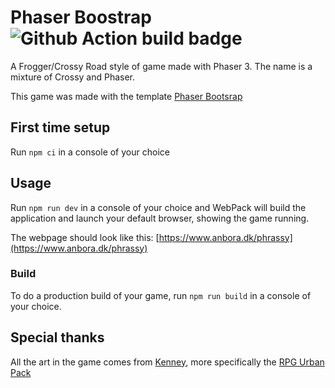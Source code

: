 # Phaser Boostrap ![Github Action build badge](https://github.com/Anras573/phrassy/workflows/Build/badge.svg)

A Frogger/Crossy Road style of game made with Phaser 3. The name is a mixture of Crossy and Phaser.

This game was made with the template [Phaser Bootsrap](https://github.com/Anras573/phaser-bootstrap)

## First time setup

Run `npm ci` in a console of your choice

## Usage

Run `npm run dev` in a console of your choice and WebPack will build the application and launch your default browser, showing the game running.

The webpage should look like this: [https://www.anbora.dk/phrassy](https://www.anbora.dk/phrassy)

### Build

To do a production build of your game, run `npm run build` in a console of your choice.

## Special thanks

All the art in the game comes from [Kenney](https://www.kenney.nl/), more specifically the [RPG Urban Pack](https://www.kenney.nl/assets/rpg-urban-pack)

